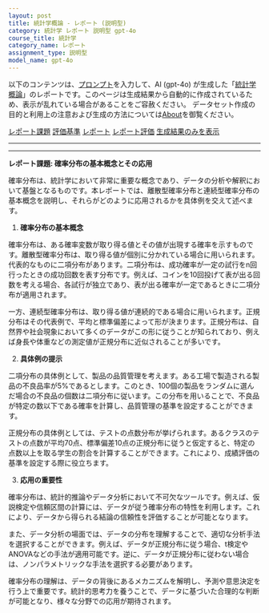 ```yaml
---
layout: post
title: 統計学概論 - レポート (説明型)
category: 統計学 レポート 説明型 gpt-4o
course_title: 統計学
category_name: レポート
assignment_type: 説明型
model_name: gpt-4o
---
```


以下のコンテンツは、[プロンプト](https://github.com/takedatoshiyuki/synthetic_assignments/tree/main/generated/統計学/gpt-4o/prompt_レポート-説明型.md)を入力して、AI (gpt-4o) が生成した「[統計学概論](/contents/統計学/)」のレポートです。このページは生成結果から自動的に作成されているため、表示が乱れている場合があることをご容赦ください。
データセット作成の目的と利用上の注意および生成の方法については[About](/About)を御覧ください。

[レポート課題](../レポート課題-説明型)
[評価基準](../評価基準-説明型)
[レポート](../レポート-説明型)
[レポート評価](../レポート評価-説明型)
[生成結果のみを表示](https://github.com/takedatoshiyuki/synthetic_assignments/tree/main/generated/統計学/gpt-4o/レポート-説明型.md)
  

***
***
  
**レポート課題: 確率分布の基本概念とその応用**

確率分布は、統計学において非常に重要な概念であり、データの分析や解釈において基盤となるものです。本レポートでは、離散型確率分布と連続型確率分布の基本概念を説明し、それらがどのように応用されるかを具体例を交えて述べます。

1. **確率分布の基本概念**

確率分布は、ある確率変数が取り得る値とその値が出現する確率を示すものです。離散型確率分布は、取り得る値が個別に分かれている場合に用いられます。代表的なものに二項分布があります。二項分布は、成功確率が一定の試行をn回行ったときの成功回数を表す分布です。例えば、コインを10回投げて表が出る回数を考える場合、各試行が独立であり、表が出る確率が一定であるときに二項分布が適用されます。

一方、連続型確率分布は、取り得る値が連続的である場合に用いられます。正規分布はその代表例で、平均と標準偏差によって形が決まります。正規分布は、自然界や社会現象において多くのデータがこの形に従うことが知られており、例えば身長や体重などの測定値が正規分布に近似されることが多いです。

2. **具体例の提示**

二項分布の具体例として、製品の品質管理を考えます。ある工場で製造される製品の不良品率が5%であるとします。このとき、100個の製品をランダムに選んだ場合の不良品の個数は二項分布に従います。この分布を用いることで、不良品が特定の数以下である確率を計算し、品質管理の基準を設定することができます。

正規分布の具体例としては、テストの点数分布が挙げられます。あるクラスのテストの点数が平均70点、標準偏差10点の正規分布に従うと仮定すると、特定の点数以上を取る学生の割合を計算することができます。これにより、成績評価の基準を設定する際に役立ちます。

3. **応用の重要性**

確率分布は、統計的推論やデータ分析において不可欠なツールです。例えば、仮説検定や信頼区間の計算には、データが従う確率分布の特性を利用します。これにより、データから得られる結論の信頼性を評価することが可能となります。

また、データ分析の場面では、データの分布を理解することで、適切な分析手法を選択することができます。例えば、データが正規分布に従う場合、t検定やANOVAなどの手法が適用可能です。逆に、データが正規分布に従わない場合は、ノンパラメトリックな手法を選択する必要があります。

確率分布の理解は、データの背後にあるメカニズムを解明し、予測や意思決定を行う上で重要です。統計的思考力を養うことで、データに基づいた合理的な判断が可能となり、様々な分野での応用が期待されます。
